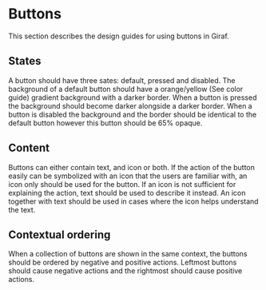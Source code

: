 # Buttons
This section describes the design guides for using buttons in Giraf.
## States
A button should have three sates: default, pressed and disabled. 
The background of a default button should have a orange/yellow (See color guide) gradient background with a darker border. 
When a button is pressed the background should become darker alongside a darker border. 
When a button is disabled the background and the border should be identical to the default button however this button should be 65% opaque.


## Content
Buttons can either contain text, and icon or both. 
If the action of the button easily can be symbolized with an icon that the users are familiar with, an icon only should be used for the button. 
If an icon is not sufficient for explaining the action, text should be used to describe it instead. 
An icon together with text should be used in cases where the icon helps understand the text.

## Contextual ordering
When a collection of buttons are shown in the same context, the buttons should be ordered by negative and positive actions. Leftmost buttons should cause negative actions and the rightmost should cause positive actions.